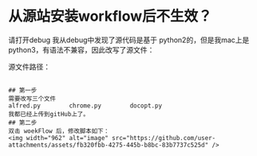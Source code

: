 # 从源站安装workflow后不生效？
请打开debug
我从debug中发现了源代码是基于 python2的，但是我mac上是python3，有语法不兼容，因此改写了源文件：

源文件路径：
```/Users/xxx/Library/Application Support/Alfred/Alfred.alfredpreferences/workflows/user.workflow.711D21CD-B558-4BDA-B597-3154D4E398E9

## 第一步
需要改写三个文件
alfred.py        chrome.py        docopt.py
我都已经上传到gitHub上了。
## 第二步
双击 woekFlow 后，修改脚本如下：
<img width="962" alt="image" src="https://github.com/user-attachments/assets/fb320fbb-4275-445b-b8bc-83b7737c525d" />
